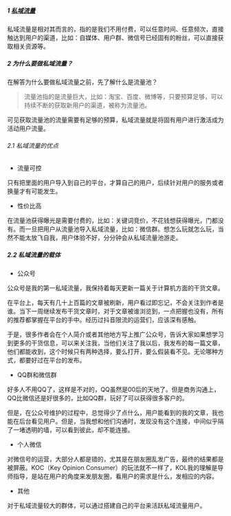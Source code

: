 ##### 1 [私域流量](http://www.woshipm.com/operate/2419245.html "私域流量")

私域流量是相对其而言的，指的是我们不用付费，可以任意时间、任意频次，直接触达到用户的渠道，比如：自媒体、用户群、微信号已经固有的粉丝，可以直接获取相关资源等。

##### 2 为什么要做私域流量？
在解答为什么要做私域流量之前，先了解什么是流量池？

>流量池指的是流量巨大，比如：淘宝、百度、微博等，只要预算足够，可以持续不断的获取新用户的渠道，被称为流量池。

可见获取流量池的流量需要有足够的预算，私域流量就是将固有用户进行激活成为活动用户流量。
###### 2.1 私域流量的优点
* 流量可控

只有把里面的用户导入到自己的平台，才算自己的用户，后续针对用户的服务或者换量才有可能发生。

* 性价比高

在流量池获得曝光是需要付费的，比如：关键词竞价，不花钱想获得曝光，门都没有。而一旦把用户从流量池导入私域流量，比如：微信群。想怎么玩就怎么玩，当然不能太放飞自我，用户体验不好，分分钟会从私域流量池游走。

##### 2.2 私域流量的载体

* 公众号

公众号是我的第一私域流量，我保持着每天更新一篇关于计算机方面的干货文章。

在平台上，每天有几十上百篇的文章被刷新，用户看过即忘记，不会关注到作者是谁。当下一周继续发布干货文章时，对于文章被谁浏览到，一点把握也没有，所有的推荐都掌握在平台的手中。经历过抖音限流的运营们，应该深有感触。

于是，很多作者会在个人简介或者其他地方写上推广公众号，告诉大家如果想学习到更多的干货信息，可以来关注我，当他们关注了我以后，我发布的每一篇文章，他们都能收到，这个时候只有两种选择，要么打开，要么假装看不见。无论哪种方式，都要好过在平台的发布。

* QQ群和微信群

好多人不用QQ了，这样是不对的，QQ虽然是00后的天地了。但是商务沟通上，QQ比微信还是好很多的，比如QQ群，玩好了可以获得很多客户的。

但是，在公众号维护的过程中，总觉得少了点什么，用户能看到的我的文章，我也能在后台看见用户。但是，当我想和他们沟通时，发现没有这个连接，中间似乎隔了一堵透明的墙，可以看到彼此，却不能连接。

* 个人微信

对微信号的运营，大部分人都是错的，尤其是在朋友圈乱发广告，最终的结果都是被屏蔽。KOC（Key Opinion Consumer）的玩法就不一样了，KOL我的理解是导师指导，是站在用户的角度来发朋友圈，看用户的需求是什么，发相应的内容。

* 其他

对于私域流量较大的群体，可以通过搭建自己的平台来活跃私域流量用户。
